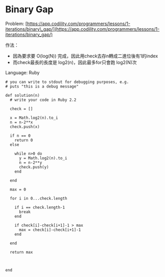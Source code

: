 # Binary Gap

Problem: [https://app.codility.com/programmers/lessons/1-iterations/binary\_gap/](https://app.codility.com/programmers/lessons/1-iterations/binary_gap/)

作法：

* 因為要求要 O\(log\(N\)\) 完成，因此用check去存n轉成二進位後有1的index
* 而check最長的長度是 log2\(n\)，因此最多for只會跑 log2\(N\)次

Language: Ruby

```
# you can write to stdout for debugging purposes, e.g.
# puts "this is a debug message"

def solution(n)
  # write your code in Ruby 2.2
  
  check = []
  
  x = Math.log2(n).to_i
  n = n-2**x  
  check.push(x)
  
  if n == 0 
    return 0
  else
  
    while n>0 do
      y = Math.log2(n).to_i
      n = n-2**y
      check.push(y)
    end
    
  end    
  
  max = 0
  
  for i in 0...check.length
    
    if i == check.length-1
      break
    end
    
    if check[i]-check[i+1]-1 > max
      max = check[i]-check[i+1]-1
    end
    
  end
  
  return max
  
  
  
end
```



